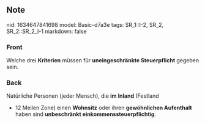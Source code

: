 ## Note
nid: 1634647841698
model: Basic-d7a3e
tags: SR_1::I-2, SR_2, SR_2::SR_2_I-1
markdown: false

### Front
Welche drei <b>Kriterien</b> müssen für <b>uneingeschränkte
Steuerpflicht</b> gegeben sein.

### Back
Natürliche Personen (jeder Mensch), die <b>im Inland</b> (Festland
+ 12 Meilen Zone) einen <b>Wohnsitz</b> oder ihren <b>gewöhnlichen
Aufenthalt</b> haben sind <b>unbeschränkt
einkommenssteuerpflichtig</b>.
